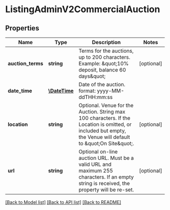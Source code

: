 # ListingAdminV2CommercialAuction

## Properties
Name | Type | Description | Notes
------------ | ------------- | ------------- | -------------
**auction_terms** | **string** | Terms for the auctions, up to 200 characters. Example: \&quot;10% deposit, balance 60 days\&quot; | [optional] 
**date_time** | [**\DateTime**](\DateTime.md) | Date of the auction. format: yyyy-MM-ddTHH:mm:ss | 
**location** | **string** | Optional. Venue for the Auction. String max 100 characters. If the Location is omitted, or included but empty, the Venue will default to \&quot;On Site\&quot;. | [optional] 
**url** | **string** | Optional on-line auction URL. Must be a valid URL and maximum 255 characters. If an empty string is received, the property will be re-set. | [optional] 

[[Back to Model list]](../../README.md#documentation-for-models) [[Back to API list]](../../README.md#documentation-for-api-endpoints) [[Back to README]](../../README.md)

